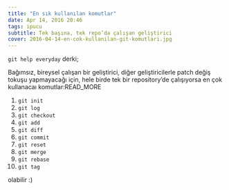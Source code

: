 ```yaml
---
title: "En sık kullanılan komutlar"
date: Apr 14, 2016 20:46
tags: ipucu
subtitle: Tek başına, tek repo’da çalışan geliştirici
cover: 2016-04-14-en-cok-kullanilan-git-komutlari.jpg
---
```


`git help everyday` derki;

Bağımsız, bireysel çalışan bir geliştirici, diğer geliştiricilerle
patch değiş tokuşu yapmayacağı için, hele birde tek bir repository’de
çalışıyorsa en çok kullanacaı komutlar:READ_MORE

1. `git init`
1. `git log`
1. `git checkout`
1. `git add`
1. `git diff`
1. `git commit`
1. `git reset`
1. `git merge`
1. `git rebase`
1. `git tag`

olabilir :)